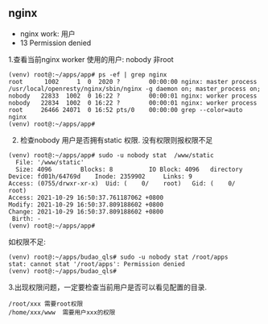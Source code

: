 ## nginx 
* nginx work: 用户
* 13 Permission denied

1.查看当前nginx worker 使用的用户: nobody 非root
```
(venv) root@:~/apps/app# ps -ef | grep nginx
root      1002     1  0  2020 ?        00:00:00 nginx: master process /usr/local/openresty/nginx/sbin/nginx -g daemon on; master_process on;
nobody   22833  1002  0 16:22 ?        00:00:01 nginx: worker process
nobody   22834  1002  0 16:22 ?        00:00:01 nginx: worker process
root     26466 24071  0 16:52 pts/0    00:00:00 grep --color=auto nginx
(venv) root@:~/apps/app#
```

2. 检查nobody 用户是否拥有static 权限. 没有权限则报权限不足
```
(venv) root@:~/apps/app# sudo -u nobody stat  /www/static
  File: '/www/static'
  Size: 4096      	Blocks: 8          IO Block: 4096   directory
Device: fd01h/64769d	Inode: 2359902     Links: 9
Access: (0755/drwxr-xr-x)  Uid: (    0/    root)   Gid: (    0/    root)
Access: 2021-10-29 16:50:37.761187062 +0800
Modify: 2021-10-29 16:50:37.809188602 +0800
Change: 2021-10-29 16:50:37.809188602 +0800
 Birth: -
(venv) root@:~/apps/app#
```

如权限不足:
```
(venv) root@:~/apps/budao_qls# sudo -u nobody stat /root/apps
stat: cannot stat '/root/apps': Permission denied
(venv) root@:~/apps/budao_qls#
```


3.出现权限问题，一定要检查当前用户是否可以看见配置的目录.

```
/root/xxx 需要root权限
/home/xxx/www  需要用户xxx的权限
```